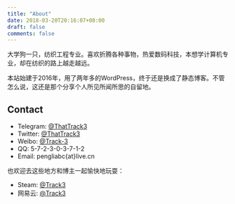```yaml
---
title: "About"
date: 2018-03-20T20:16:07+08:00
draft: false
comments: false
---
```


大学狗一只，纺织工程专业。喜欢折腾各种事物，热爱数码科技，本想学计算机专业，却在纺织的路上越走越远。

本站始建于2016年，用了两年多的WordPress，终于还是换成了静态博客。不管怎么说，这还是那个分享个人所见所闻所思的自留地。

## Contact

* Telegram: [@ThatTrack3](http://t.me/ThatTrack3)
* Twitter: [@ThatTrack3](https://twitter.com/ThatTrack3)
* Weibo: [@Track-3](http://weibo.com/u/2350674815)
* QQ: 5-7-2-3-0-3-7-1-2
* Email: pengliabc{at}live.cn

也欢迎去这些地方和博主一起愉快地玩耍：

* Steam: [@Track3](http://steamcommunity.com/profiles/76561198244211610)
* 网易云: [@Track3](http://music.163.com/#/user/home?id=34583669)